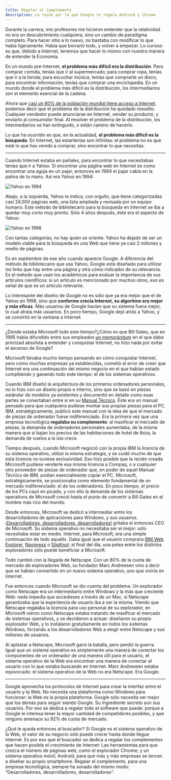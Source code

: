 ```yaml
---
title: Regalar el Complemento
description: La razón por la que Google te regala Android y Chrome
---
```


Durante la carrera, mis profesores me hicieron entender que la relatividad no era un descubrimiento cualquiera, sino un cambio de paradigma completo. Para hacer sitio a lo nuevo, no bastaba con modificar lo que había ligeramente. Había que borrarlo todo, y volver a empezar. Lo curioso es que, debido a Internet, tenemos que hacer lo mismo con nuestra manera de entender la Economía.

En un mundo pre-Internet, **el problema más difícil era la distribución**. Para comprar comida, tenías que ir al supermercado; para comprar ropa, tenías que ir a la tienda; para escuchar música, tenías que comprarte un disco; para encontrar información, tenías que comprar una enciclopedia. En un mundo donde el problema más difícil es la distribución, los intermediarios son el elemento esencial de la cadena.

Ahora que [casi un 60% de la población mundial tiene acceso a Internet](https://internetworldstats.com/stats.htm), podemos decir que el problema de la distribución ha quedado resuelto. Cualquier vendedor puede anunciarse en Internet, vender su producto, y enviarlo al consumidor final. Al resolver el problema de la distribución, los intermediarios se han extinguido, o están camino de hacerlo.

Lo que ha ocurrido es que, en la actualidad, **el problema más difícil es la búsqueda**. En Internet, las estanterías son infinitas: el problema no es que esté lo que has venido a comprar, sino encontrar lo que necesitas.

---

Cuando Internet estaba en pañales, para encontrar lo que necesitabas tenías que ir a Yahoo. Si encontrar una página web en Internet es como encontrar una aguja en un pajar, entonces en 1994 el pajar cabía en la palma de tu mano. Así era Yahoo en 1994:

![Yahoo en 1994](https://www.webdesignmuseum.org/uploaded/timeline/yahoo/yahoo-1994.png "Yahoo en 1994")

Abajo, a la izquierda, Yahoo te indica, con orgullo, que tiene categorizadas casi 24,000 páginas web, una lista ampliada y revisada por un equipo humano. Este método de bibliotecario para la búsqueda en Internet se iba a quedar muy corto muy pronto. Sólo 4 años después, éste era el aspecto de Yahoo:

![Yahoo en 1998](http://oneday.wpengine.netdna-cdn.com/wp-content/uploads/yahoo-1998.png "Yahoo en 1998")

Con tantas categorías, no hay quien se oriente: Yahoo ha dejado de ser un modelo viable para la búsqueda en una Web que tiene ya casi 2 millones y medio de páginas.

Es en septiembre de ese año cuando aparece Google. A diferencia del método de bibliotecario que usa Yahoo, Google está diseñado para utilizar los links que hay entre una página y otra cómo indicador de su relevancia. Es el método que usan los académicos para evaluar la importancia de sus artículos científicos: si un artículo es mencionado por muchos otros, eso es señal de que es un artículo relevante.

Lo interesante del diseño de Google no es sólo que ya era mejor que el de Yahoo en 1998, sino que **conforme crecía Internet, su algoritmo era mejor y más eficaz**. Más usuarios de Google hacían que su sistema fuera mejor, lo cual atraía más usuarios. En poco tiempo, Google dejó atrás a Yahoo, y se convirtió en la ventana a Internet.

---

¿Dónde estaba Microsoft todo este tiempo?¿Cómo es que Bill Gates, que en 1995 había difundido entre sus empleados [un memorándum](https://www.wired.com/2010/05/0526bill-gates-internet-memo/) en el que daba priorizad absoluta a entender y conquistar Internet, no hizo nada por evitar el ascenso de Google?

Microsoft llevaba mucho tiempo pensando en cómo conquistar Internet, pero como muchas empresas ya establecidas, cometió el error de creer que Internet era una continuación del mismo negocio en el que habían estado compitiendo y ganando todo este tiempo: el de los sistemas operativos.

Cuando IBM diseñó la arquitectura de los primeros ordenadores personales, no lo hizo con un diseño propio e interno, sino que se basó en piezas estándar de modelos ya existentes y documentó en detalle como esas partes se conectaban entre sí en su [Manual Técnico](https://www.manualslib.com/manual/840700/Ibm-5150.html). Éste era un manual pensado para que cualquiera pudiese montar sus propias piezas para el PC. IBM, estratégicamente, publicó este manual con la idea de que el mercado de piezas de ordenador fuese indiferenciado. Era la primera vez que una empresa tecnológica **regalaba su complemento**: al masificar el mercado de piezas, la demanda de ordenadores personales aumentaba, de la misma manera que si bajan los precios de las habitaciones de hotel de Ibiza, la demanda de vuelos a la isla crece.

Tiempo después, cuando Microsoft negoció con la propia IBM la licencia de su sistema operativo, utilizó la misma estrategia, y se cuidó mucho de que esta licencia no tuviese exclusividad. Eso hizo posible que la recién creada Microsoft pudiese venderle esa misma licencia a Compaq, o a cualquier otro proveedor de piezas de ordenador que, en poder de aquel Manual Técnico de IBM, podían esencialmente copiar el PC. Microsoft, estratégicamente, se posicionaba como elemento fundamental de un mercado indiferenciado: el de los ordenadores. En poco tiempo, el precio de los PCs cayó en picado, y con ello la demanda de los sistemas operativos de Microsoft creció hasta el punto de convertir a Bill Gates en el hombre más rico del mundo.

Desde entonces, Microsoft se dedicó a intermediar entre los desarrolladores de aplicaciones para Windows, y sus usuarios. [¡Desarrolladores, desarrolladores, desarrolladores!](https://www.youtube.com/watch?v=Vhh_GeBPOhs) gritaba el entonces CEO de Microsoft. Su sistema operativo no necesitaba ser el mejor: sólo necesitaba estar en medio. Internet, para Microsoft, era una simple continuación de todo aquello. Daba igual que el usuario comprara [IBM Web Explorer](https://en.wikipedia.org/wiki/IBM_Web_Explorer), [Navipress](https://en.wikipedia.org/wiki/Navipress) o [SlipKnot](<https://en.wikipedia.org/wiki/SlipKnot_(web_browser)>): al final del día, una pelea entre los distintos exploradores sólo puede beneficiar a Microsoft.

Todo cambió con la llegada de Netscape. Con un 80% de la cuota de mercado de exploradores Web, su fundador Marc Andreesen vino a decir que se habían convertido en un nuevo sistema operativo, uno que viviría en Internet.

Fue entonces cuando Microsoft se dio cuenta del problema. Un explorador como Netscape era un intermediario entre Windows y la más que creciente Web: nada impedía que accedieses a través de un Mac, si Netscape garantizaba que la experiencia de usuario iba a ser la misma. Viendo que Netscape regalaba la licencia para uso personal de su explorador, en Microsoft vieron como Netscape estaba tratando de masificar el mercado de sistemas operativos, y se decidieron a actuar: diseñaron su propio explorador Web, y lo instalaron gratuitamente en todos los sistemas Windows, forzando a los desarrolladores Web a elegir entre Netscape y sus millones de usuarios.

Al aplastar a Netscape, Microsoft ganó la batalla, pero perdió la guerra. Igual que un sistema operativo es simplemente una manera de conectar los componentes de un ordenador de una manera útil para el usuario, el sistema operativo de la Web era encontrar una manera de conectar al usuario con lo que estaba buscando en Internet. Marc Andreseen estaba equivocado: el sistema operativo de la Web no era Netscape. Era Google.

---

Google aprovecha los protocolos de Internet para crear la interfaz entre el usuario y la Web. No necesita una plataforma como Windows para funcionar: la Web es la propia plataforma. Google sólo necesita ser mejor que los demás para seguir siendo Google. Su ingrediente secreto son sus usuarios. Por eso se dedica a regalar todo el software que puede: porque a Google le interesa tener la mayor cantidad de competidores posibles, y que ninguno amenace su 92% de cuota de mercado.

¿Qué le queda entonces al buscador? Si Google es el sistema operativo de la Web, el valor de su negocio sólo puede crecer hasta donde llegue Internet. Es por eso que el buscador se dedica a regalar los complementos que hacen posible el crecimiento de Internet: Las herramientas para que crezca el número de páginas web, como el explorador Chrome; y un sistema operativo móvil, Android, para que más y más empresas se lancen a diseñar su propio smartphone. Regalar el complemento, para una empresa tecnológica, siempre ha sonado del mismo modo: “Desarrolladores, desarrolladores, desarrolladores”.
